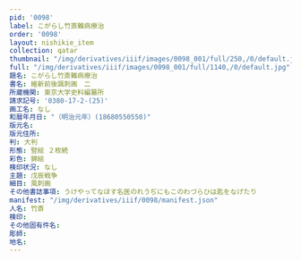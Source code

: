 ```yaml
---
pid: '0098'
label: こがらし竹斎難病療治
order: '0098'
layout: nishikie_item
collection: qatar
thumbnail: "/img/derivatives/iiif/images/0098_001/full/250,/0/default.jpg"
full: "/img/derivatives/iiif/images/0098_001/full/1140,/0/default.jpg"
題名: こがらし竹斎難病療治
書名: 維新前後諷刺画　二
所蔵機関: 東京大学史料編纂所
請求記号: '0380-17-2-(25)'
画工名: なし
和暦年月日: "（明治元年）(18680550550)"
版元名: 
版元住所: 
判: 大判
形態: 竪絵 ２枚続
彩色: 錦絵
検印状況: なし
主題: 戊辰戦争
細目: 風刺画
その他書誌事項: うけやってなほす名医のれうぢにもこのわづらひは匙をなげたり
manifest: "/img/derivatives/iiif/0098/manifest.json"
人名: 竹斎
検印: 
その他固有件名: 
彫師: 
地名: 
---
```

